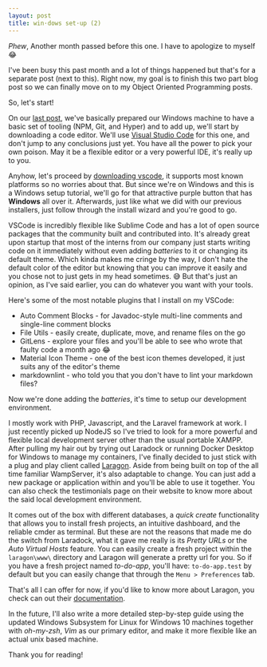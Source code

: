```yaml
---
layout: post
title: win·dows set·up (2)
---
```


_Phew_, Another month passed before this one. I have to apologize to myself 😂

I've been busy this past month and a lot of things happened but that's for a separate post (next to this). Right now, my goal is to finish this two part blog post so we can finally move on to my Object Oriented Programming posts.

So, let's start!

On our [last post](https://blog.nardsparagas.com/windows-setup-1/), we've basically prepared our Windows machine to have a basic set of tooling (NPM, Git, and Hyper) and to add up, we'll start by downloading a code editor. We'll use [Visual Studio Code](https://code.visualstudio.com/) for this one, and don't jump to any conclusions just yet. You have all the power to pick your own poison. May it be a flexible editor or a very powerful IDE, it's really up to you.

Anyhow, let's proceed by [downloading vscode](https://code.visualstudio.com/download), it supports most known platforms so no worries about that. But since we're on Windows and this is a Windows setup tutorial, we'll go for that attractive purple button that has **Windows** all over it. Afterwards, just like what we did with our previous installers, just follow through the install wizard and you're good to go.

VSCode is incredibly flexible like Sublime Code and has a lot of open source packages that the community built and contributed into. It's already great upon startup that most of the interns from our company just starts writing code on it immediately without even adding _batteries_ to it or changing its default theme. Which kinda makes me cringe by the way, I don't hate the default color of the editor but knowing that you can improve it easily and you chose not to just gets in my head sometimes. 😅 But that's just an opinion, as I've said earlier, you can do whatever you want with your tools.

Here's some of the most notable plugins that I install on my VSCode:

* Auto Comment Blocks - for Javadoc-style multi-line comments and single-line comment blocks
* File Utils - easily create, duplicate, move, and rename files on the go
* GitLens - explore your files and you'll be able to see who wrote that faulty code a month ago 😂
* Material Icon Theme - one of the best icon themes developed, it just suits any of the editor's theme
* markdownlint - who told you that you don't have to lint your markdown files?

Now we're done adding the _batteries_, it's time to setup our development environment.

I mostly work with PHP, Javascript, and the Laravel framework at work. I just recently picked up NodeJS so I've tried to look for a more powerful and flexible local development server other than the usual portable XAMPP. After pulling my hair out by trying out Laradock or running Docker Desktop for Windows to manage my containers, I've finally decided to just stick with a plug and play client called [Laragon](https://laragon.org/). Aside from being built on top of the all time familiar WampServer, it's also adaptable to change. You can just add a new package or application within and you'll be able to use it together. You can also check the testimonials page on their website to know more about the said local development environment.

It comes out of the box with different databases, a _quick create_ functionality that allows you to install fresh projects, an intuitive dashboard, and the reliable cmder as terminal. But these are not the reasons that made me do the switch from Laradock, what it gave me really is its _Pretty URLs_ or the _Auto Virtual Hosts_ feature. You can easily create a fresh project within the `laragon\www\` directory and Laragon will generate a pretty url for you. So if you have a fresh project named _to-do-app_, you'll have: `to-do-app.test` by default but you can easily change that through the `Menu > Preferences` tab.

That's all I can offer for now, if you'd like to know more about Laragon, you check can out their [documentation](https://laragon.org/docs/).

In the future, I'll also write a more detailed step-by-step guide using the updated Windows Subsystem for Linux for Windows 10 machines together with _oh-my-zsh_, _Vim_ as our primary editor, and make it more flexible like an actual unix based machine.

Thank you for reading!
